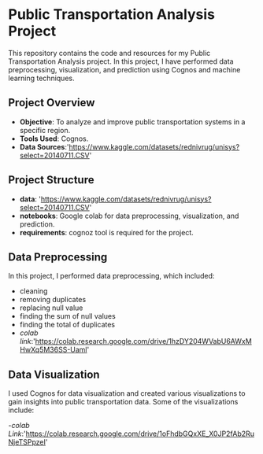 # Public Transportation Analysis Project

This repository contains the code and resources for my Public Transportation Analysis project. In this project, I have performed data preprocessing, visualization, and prediction using Cognos and machine learning techniques.

## Project Overview

- **Objective**: To analyze and improve public transportation systems in a specific region.
- **Tools Used**: Cognos.
- **Data Sources**:'https://www.kaggle.com/datasets/rednivrug/unisys?select=20140711.CSV'

## Project Structure

- **data**: 'https://www.kaggle.com/datasets/rednivrug/unisys?select=20140711.CSV'
- **notebooks**: Google colab for data preprocessing, visualization, and prediction.
- **requirements**: cognoz tool is required for the project.

## Data Preprocessing

In this project, I performed data preprocessing, which included:

- cleaning
- removing duplicates
- replacing null value
- finding the sum of null values
- finding the total of duplicates
- *colab link*:'https://colab.research.google.com/drive/1hzDY204WVabU6AWxMHwXq5M36SS-Uaml'


## Data Visualization

I used Cognos for data visualization and created various visualizations to gain insights into public transportation data. Some of the visualizations include:

-*colab Link*:'https://colab.research.google.com/drive/1oFhdbGQxXE_X0JP2fAb2RuNjeTSPpzeI'




